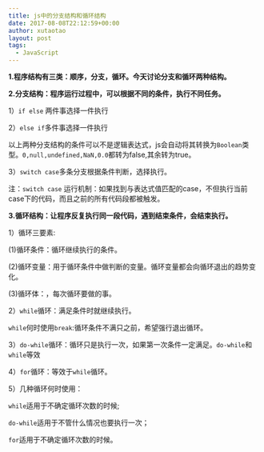 ```yaml
---
title: js中的分支结构和循环结构
date: 2017-08-08T22:12:59+00:00
author: xutaotao
layout: post
tags:
  - JavaScript
---
```

**1.程序结构有三类：顺序，分支，循环。今天讨论分支和循环两种结构。**

**2.分支结构：程序运行过程中，可以根据不同的条件，执行不同任务。**

1）`if else` 两件事选择一件执行

2）`else if`多件事选择一件执行

以上两种分支结构的条件可以不是逻辑表达式，js会自动将其转换为`Boolean`类型。`0,null,undefined,NaN,0.0`都转为false,其余转为true。

3）`switch case`多条分支根据条件判断，选择执行。

注：`switch case` 运行机制：如果找到与表达式值匹配的case，不但执行当前case下的代码，而且之前的所有代码段都被触发。

**3.循环结构：让程序反复执行同一段代码，遇到结束条件，会结束执行。**

1）循环三要素:

(1)循环条件：循环继续执行的条件。

(2)循环变量：用于循环条件中做判断的变量。循环变量都会向循环退出的趋势变化。

(3)循环体：，每次循环要做的事。

2）`while`循环：满足条件时就继续执行。

`while`何时使用`break`:循环条件不满只之前，希望强行退出循环。

3）`do-while`循环：循环只是执行一次，如果第一次条件一定满足。`do-while`和`while`等效

4）`for`循环：等效于`while`循环。

5）几种循环何时使用：

`while`适用于不确定循环次数的时候;

`do-while`适用于不管什么情况也要执行一次；

`for`适用于不确定循环次数的时候。
